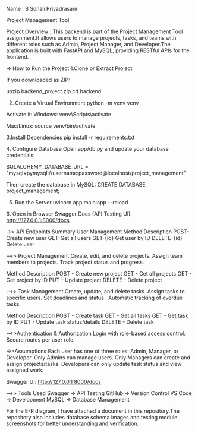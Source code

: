 Name : B Sonali Priyadrasani 


Project Management Tool 

Project Overview : 
This backend is part of the Project Management Tool assignment.It allows users to manage projects, tasks, and teams with different roles such as Admin, Project Manager, and Developer.The application is built with FastAPI and MySQL, providing RESTful APIs for the frontend.

-> How to Run the Project
1.Clone or Extract Project

If you downloaded as ZIP:

unzip backend_project.zip
cd backend

2. Create a Virtual Environment
python -m venv venv

Activate it:
Windows:
venv\Scripts\activate

Mac/Linux:
source venv/bin/activate

3️.Install Dependencies
pip install -r requirements.txt

4️. Configure Database
Open app/db.py and update your database credentials:

SQLALCHEMY_DATABASE_URL = "mysql+pymysql://username:password@localhost/project_management"

Then create the database in MySQL:
CREATE DATABASE project_management;

5. Run the Server
uvicorn app.main:app --reload

6️. Open in Browser
Swagger Docs (API Testing UI):
http://127.0.0.1:8000/docs

->> API Endpoints Summary
User Management
Method Description
POST-Create new user
GET-Get all users
GET-{id}	Get user by ID
DELETE-{id}	Delete user

-->> Project Management
Create, edit, and delete projects.
Assign team members to projects.
Track project status and progress.

Method	Description
POST - Create new project
GET	- Get all projects
GET	- 	Get project by ID
PUT	- 	Update project
DELETE	- 	Delete project

-->> Task Management
Create, update, and delete tasks.
Assign tasks to specific users.
Set deadlines and status .
Automatic tracking of overdue tasks.

Method Description
POST - Create task
GET	- Get all tasks
GET	- 	Get task by ID
PUT	- 	Update task status/details
DELETE	- 	Delete task

-->>Authentication & Authorization
Login with role-based access control.
Secure routes per user role.

->>Assumptions
Each user has one of three roles: Admin, Manager, or Developer.
Only Admins can manage users.
Only Managers can create and assign projects/tasks.
Developers can only update task status and view assigned work.

Swagger UI: http://127.0.0.1:8000/docs

-->> Tools Used
Swagger → API Testing
GitHub → Version Control
VS Code → Development
MySQL  → Database Management


For the E-R diagram, I have attached a document in this repository.The repository also includes database schema images and testing module screenshots for better understanding and verification.

